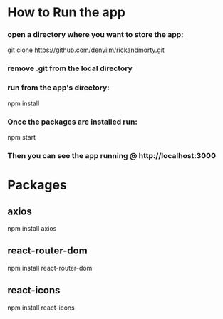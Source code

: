 # How to Run the app

### open a directory where you want to store the app: 

git clone https://github.com/denyilm/rickandmorty.git

### remove .git from the local directory

### run from the app's directory:

npm install

### Once the packages are installed run:

npm start

### Then you can see the app running @ http://localhost:3000

# Packages

## axios

npm install axios

## react-router-dom

npm install react-router-dom

## react-icons

npm install react-icons
